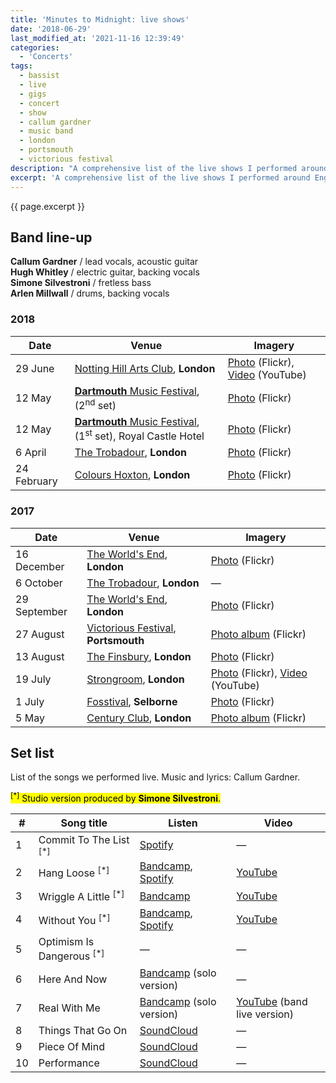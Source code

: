```yaml
---
title: 'Minutes to Midnight: live shows'
date: '2018-06-29'
last_modified_at: '2021-11-16 12:39:49'
categories:
  - 'Concerts'
tags:
  - bassist
  - live
  - gigs
  - concert
  - show
  - callum gardner
  - music band
  - london
  - portsmouth
  - victorious festival
description: "A comprehensive list of the live shows I performed around England as a bass player, between 2017 and 2018, with Callum Gardner and his band."
excerpt: 'A comprehensive list of the live shows I performed around England as a bass player, between 2017 and 2018, with Callum Gardner and his band.'
---
```

<p class="lead">{{ page.excerpt }}</p>

## Band line-up

**Callum Gardner** / lead vocals, acoustic guitar  
**Hugh Whitley** / electric guitar, backing vocals  
**Simone Silvestroni** / fretless bass  
**Arlen Millwall** / drums, backing vocals  

### 2018

<table class="table table-responsive table-striped mt-4 mb-5">
  <thead>
    <tr>
      <th scope="col" class="w-20">Date</th>
      <th scope="col" class="w-70">Venue</th>
      <th scope="col" class="w-10">Imagery</th>
    </tr>
  </thead>
  <tbody>
    <tr>
      <td>29 June</td>
      <td><a href="https://nottinghillartsclub.com/" target="_blank" rel="noopener noreferrer">Notting Hill Arts Club</a>, <strong>London</strong></td>
      <td><a href="https://flic.kr/p/2mK84As" target="_blank" rel="noopener noreferrer">Photo</a> (Flickr), <a href="https://youtu.be/pXi5-hiRKuM" target="_blank" rel="noopener noreferrer">Video</a> (YouTube)</td>
    </tr>
    <tr>
      <td>12 May</td>
      <td><a href="https://www.dartmusicfestival.co.uk/" target="_blank" rel="noopener noreferrer"><strong>Dartmouth</strong> Music Festival</a>, (2<sup>nd</sup> set)</td>
      <td><a href="https://flic.kr/p/2mKcHVK" target="_blank" rel="noopener noreferrer">Photo</a> (Flickr)</td>
    </tr>
    <tr>
      <td>12 May</td>
      <td><a href="https://www.dartmusicfestival.co.uk/" target="_blank" rel="noopener noreferrer"><strong>Dartmouth</strong> Music Festival</a>, (1<sup>st</sup> set), Royal Castle Hotel</td>
      <td><a href="https://flic.kr/p/2mK9AiQ" target="_blank" rel="noopener noreferrer">Photo</a> (Flickr)</td>
    </tr>
    <tr>
      <td>6 April</td>
      <td><a href="http://www.troubadourlondon.com/" target="_blank" rel="noopener noreferrer">The Trobadour</a>, <strong>London</strong></td>
      <td><a href="https://flic.kr/p/2mKbGDs" target="_blank" rel="noopener noreferrer">Photo</a> (Flickr)</td>
    </tr>
    <tr>
      <td>24 February</td>
      <td><a href="https://www.colourshoxton.com/" target="_blank" rel="noopener noreferrer">Colours Hoxton</a>, <strong>London</strong></td>
      <td><a href="https://flic.kr/p/2mKbKB6" target="_blank" rel="noopener noreferrer">Photo</a> (Flickr)</td>
    </tr>
  </tbody>
</table>

### 2017

<table class="table table-responsive table-striped mt-4 mb-5">
  <thead>
    <tr>
      <th scope="col" class="w-20">Date</th>
      <th scope="col" class="w-70">Venue</th>
      <th scope="col" class="w-10">Imagery</th>
    </tr>
  </thead>
  <tbody>
   <tr>
      <td>16 December</td>
      <td><a href="https://www.theworldsend.co.uk/" target="_blank" rel="noopener noreferrer">The World's End</a>, <strong>London</strong></td>
      <td><a href="https://flic.kr/p/2mK8mx3" target="_blank" rel="noopener noreferrer">Photo</a> (Flickr)</td>
    </tr>
    <tr>
      <td>6 October</td>
      <td><a href="http://www.troubadourlondon.com/" target="_blank" rel="noopener noreferrer">The Trobadour</a>, <strong>London</strong></td>
      <td>—</td>
    </tr>
    <tr>
      <td>29 September</td>
      <td><a href="https://www.theworldsend.co.uk/" target="_blank" rel="noopener noreferrer">The World's End</a>, <strong>London</strong></td>
      <td><a href="https://flic.kr/p/2mK4o1s" target="_blank" rel="noopener noreferrer">Photo</a> (Flickr)</td>
    </tr>
    <tr>
      <td>27 August</td>
      <td><a href="https://www.victoriousfestival.co.uk/" target="_blank" rel="noopener noreferrer">Victorious Festival</a>, <strong>Portsmouth</strong></td>
      <td><a href="https://flic.kr/s/aHsmX7Lc4Y" target="_blank" rel="noopener noreferrer">Photo album</a> (Flickr)</td>
    </tr>
    <tr>
      <td>13 August</td>
      <td><a href="http://www.thefinsbury.co.uk/" target="_blank" rel="noopener noreferrer">The Finsbury</a>, <strong>London</strong></td>
      <td><a href="https://flic.kr/p/2mK4x4h" target="_blank" rel="noopener noreferrer">Photo</a> (Flickr)</td>
    </tr>
    <tr>
      <td>19 July</td>
      <td><a href="https://www.strongroombar.com/" target="_blank" rel="noopener noreferrer">Strongroom</a>, <strong>London</strong></td>
      <td><a href="https://flic.kr/p/2mK9ZXo" target="_blank" rel="noopener noreferrer">Photo</a> (Flickr), <a href="https://youtu.be/VqOZbBRU-H8" target="_blank" rel="noopener noreferrer">Video</a> (YouTube)</td>
    </tr>
    <tr>
      <td>1 July</td>
      <td><a href="http://www.fosstival.co.uk/" target="_blank" rel="noopener noreferrer">Fosstival</a>, <strong>Selborne</strong></td>
      <td><a href="https://flic.kr/p/2mKdgiQ" target="_blank" rel="noopener noreferrer">Photo</a> (Flickr)</td>
    </tr>
    <tr>
      <td>5 May</td>
      <td><a href="https://www.centuryclub.co.uk/" target="_blank" rel="noopener noreferrer">Century Club</a>, <strong>London</strong></td>
      <td><a href="https://www.flickr.com/photos/minutes2midnight/albums/72157720151491876" target="_blank" rel="noopener noreferrer">Photo album</a> (Flickr)</td>
    </tr>
  </tbody>
</table>

## Set list

List of the songs we performed live. Music and lyrics: Callum Gardner.

<p class="detached"><mark class="m2m-highlight small"><sup>[*]</sup> Studio version produced by <strong>Simone Silvestroni</strong>.</mark></p>

<table class="table table-responsive table-striped mt-4 mb-5">
  <thead>
    <tr>
      <th scope="col">#</th>
      <th scope="col">Song title</th>
      <th scope="col">Listen</th>
      <th scope="col">Video</th>
    </tr>
  </thead>
  <tbody>
    <tr>
      <td>1</td>
      <td>Commit To The List <sup>[*]</sup></td>
      <td><a href="https://open.spotify.com/track/4e2PTyfPfvw9WunM9nG0nT" target="_blank" rel="noopener noreferrer">Spotify</a></td>
      <td>—</td>
    </tr>
    <tr>
      <td>2</td>
      <td>Hang Loose <sup>[*]</sup></td>
      <td><a href="https://callumgardner.bandcamp.com/track/hang-loose" target="_blank" rel="noopener noreferrer">Bandcamp</a>, <a href="https://open.spotify.com/track/4fjsetRyxT355DTvrmYNqm" target="_blank" rel="noopener noreferrer">Spotify</a></td>
      <td><a href="https://youtu.be/OeDQvTX9jiA" target="_blank" rel="noopener noreferrer">YouTube</a></td>
    </tr>
    <tr>
      <td>3</td>
      <td>Wriggle A Little <sup>[*]</sup></td>
      <td><a href="https://callumgardner.bandcamp.com/track/wriggle-a-little" target="_blank" rel="noopener noreferrer">Bandcamp</a></td>
      <td><a href="https://youtu.be/DFX53PxJk5c" target="_blank" rel="noopener noreferrer">YouTube</a></td>
    </tr>
    <tr>
      <td>4</td>
      <td>Without You <sup>[*]</sup></td>
      <td><a href="https://callumgardner.bandcamp.com/track/without-you" target="_blank" rel="noopener noreferrer">Bandcamp</a>, <a href="https://open.spotify.com/track/77TvW6kCTo3NlFlPsDWBMx" target="_blank" rel="noopener noreferrer">Spotify</a></td>
      <td><a href="https://youtu.be/YBhoeAqk2no" target="_blank" rel="noopener noreferrer">YouTube</a></td>
    </tr>
    <tr>
      <td>5</td>
      <td>Optimism Is Dangerous <sup>[*]</sup></td>
      <td>—</td>
      <td>—</td>
    </tr>
    <tr>
      <td>6</td>
      <td>Here And Now</td>
      <td><a href="https://callumgardner.bandcamp.com/track/here-now" target="_blank" rel="noopener noreferrer">Bandcamp</a> (solo version)</td>
      <td>—</td>
    </tr>
    <tr>
      <td>7</td>
      <td>Real With Me</td>
      <td><a href="https://callumgardner.bandcamp.com/track/real-with-me" target="_blank" rel="noopener noreferrer">Bandcamp</a> (solo version)</td>
      <td><a href="https://youtu.be/pXi5-hiRKuM" target="_blank" rel="noopener noreferrer">YouTube</a> (band live version)</td>
    </tr>
    <tr>
      <td>8</td>
      <td>Things That Go On</td>
      <td><a href="https://soundcloud.com/callum_gardner/things-that-go-on-callum-gardner?si=5048f2d1df6048d98c8679661d630b18" target="_blank" rel="noopener noreferrer">SoundCloud</a></td>
      <td>—</td>
    </tr>
    <tr>
      <td>9</td>
      <td>Piece Of Mind</td>
      <td><a href="https://soundcloud.com/callum_gardner/piece-of-mind?si=0465f130489548b5b590841d4aea1ff1" target="_blank" rel="noopener noreferrer">SoundCloud</a></td>
      <td>—</td>
    </tr>    
    <tr>
      <td>10</td>
      <td>Performance</td>
      <td><a href="https://soundcloud.com/callum_gardner/performance-callum-gardner?si=9d15d36744bf470892b046cf87ef4b09" target="_blank" rel="noopener noreferrer">SoundCloud</a></td>
      <td>—</td>
    </tr>
  </tbody>
</table>